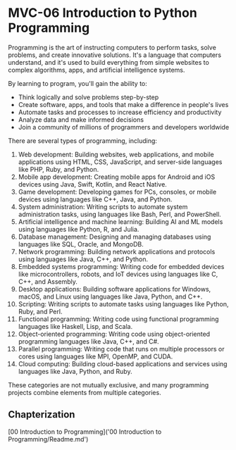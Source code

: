 # MVC-06	Introduction to Python Programming
Programming is the art of instructing computers to perform tasks, solve problems, and create innovative solutions. It's a language that computers understand, and it's used to build everything from simple websites to complex algorithms, apps, and artificial intelligence systems.

By learning to program, you'll gain the ability to:
- Think logically and solve problems step-by-step
- Create software, apps, and tools that make a difference in people's lives
- Automate tasks and processes to increase efficiency and productivity
- Analyze data and make informed decisions
- Join a community of millions of programmers and developers worldwide

There are several types of programming, including:
1. Web development: Building websites, web applications, and mobile applications using HTML, CSS, JavaScript, and server-side languages like PHP, Ruby, and Python.
2. Mobile app development: Creating mobile apps for Android and iOS devices using Java, Swift, Kotlin, and React Native.
3. Game development: Developing games for PCs, consoles, or mobile devices using languages like C++, Java, and Python.
4. System administration: Writing scripts to automate system administration tasks, using languages like Bash, Perl, and PowerShell.
5. Artificial intelligence and machine learning: Building AI and ML models using languages like Python, R, and Julia.
6. Database management: Designing and managing databases using languages like SQL, Oracle, and MongoDB.
7. Network programming: Building network applications and protocols using languages like Java, C++, and Python.
8. Embedded systems programming: Writing code for embedded devices like microcontrollers, robots, and IoT devices using languages like C, C++, and Assembly.
9. Desktop applications: Building software applications for Windows, macOS, and Linux using languages like Java, Python, and C++.
10. Scripting: Writing scripts to automate tasks using languages like Python, Ruby, and Perl.
11. Functional programming: Writing code using functional programming languages like Haskell, Lisp, and Scala.
12. Object-oriented programming: Writing code using object-oriented programming languages like Java, C++, and C#.
13. Parallel programming: Writing code that runs on multiple processors or cores using languages like MPI, OpenMP, and CUDA.
14. Cloud computing: Building cloud-based applications and services using languages like Java, Python, and Ruby.

These categories are not mutually exclusive, and many programming projects combine elements from multiple categories.

## Chapterization
[00 Introduction to Programming]('00 Introduction to Programming/Readme.md')

